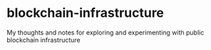 # blockchain-infrastructure
My thoughts and notes for exploring and experimenting with public blockchain infrastructure
